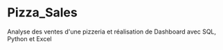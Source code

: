 # Pizza_Sales
Analyse des ventes d'une pizzeria et réalisation de Dashboard avec SQL, Python et Excel
